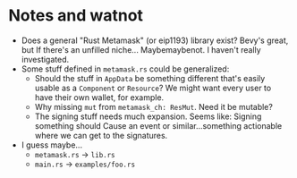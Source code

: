 # Notes and watnot

* Does a general "Rust Metamask" (or eip1193) library exist? Bevy's great, but
If there's an unfilled niche... Maybemaybenot. I haven't really investigated.
* Some stuff defined in `metamask.rs` could be generalized:
  * Should the stuff in `AppData` be something different that's easily usable
  as a `Component` or `Resource`? We might want every user to have their own
  wallet, for example.
  * Why missing `mut` from `metamask_ch: ResMut`. Need it be mutable?
  * The signing stuff needs much expansion. Seems like: Signing something should
  Cause an event or similar...something actionable where we can get to the
  signatures.
* I guess maybe...
  * `metamask.rs` -> `lib.rs`
  * `main.rs` -> `examples/foo.rs`

